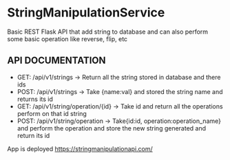 # StringManipulationService
Basic REST Flask API that add string to database and can also perform some basic operation like reverse, flip, etc

## API DOCUMENTATION

- GET: /api/v1/strings -> Return all the string stored in database and there ids
- POST: /api/v1/strings -> Take {name:val} and stored the string name and returns its id
- GET: /api/v1/string/operation/{id} -> Take id and return all the operations perform on that id string
- POST: /api/v1/string/operation -> Take{id:id, operation:operation_name} and perform the operation and store the new string generated and return its id



App is deployed https://stringmanipulationapi.com/
